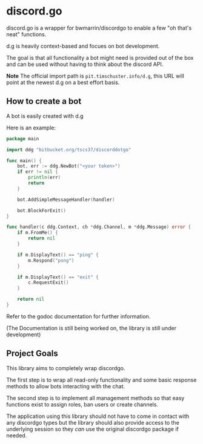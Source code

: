# discord.go

discord.go is a wrapper for bwmarrin/discordgo to enable a few "oh that's neat"
functions.

d.g is heavily context-based and focues on bot development.

The goal is that all functionality a bot might need is provided out of the box
and can be used without having to think about the discord API.

**Note** The official import path is `pit.timschuster.info/d.g`, this URL
will point at the newest d.g on a best effort basis.

## How to create a bot

A bot is easily created with d.g

Here is an example:

```go
package main

import ddg "bitbucket.org/tscs37/discorddotgo"

func main() {
    bot, err := ddg.NewBot("<your token>")
    if err != nil {
        println(err)
        return
    }

    bot.AddSimpleMessageHandler(handler)

    bot.BlockForExit()
}

func handler(c ddg.Context, ch *ddg.Channel, m *ddg.Message) error {
    if m.FromMe() {
        return nil
    }

    if m.DisplayText() == "ping" {
        m.Respond("pong")
    }

    if m.DisplayText() == "exit" {
        c.RequestExit()
    }

    return nil
}
```

Refer to the godoc documentation for further information.

(The Documentation is still being worked on, the library is still under development)

## Project Goals

This library aims to completely wrap discordgo.

The first step is to wrap all read-only functionality and some
basic response methods to allow bots interacting with the chat.

The second step is to implement all management methods so that easy
functions exist to assign roles, ban users or create channels.

The application using this library should not have to come in contact
with any discordgo types but the library should also provide access to
the underlying session so they *can* use the original discordgo package if
needed.